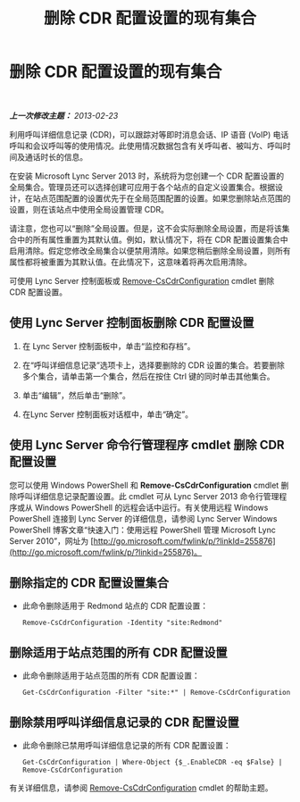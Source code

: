 ﻿---
title: 删除 CDR 配置设置的现有集合
TOCTitle: 删除 CDR 配置设置的现有集合
ms:assetid: 8ebf5da8-c0fc-498c-8d85-527d3be8479a
ms:mtpsurl: https://technet.microsoft.com/zh-cn/library/JJ688128(v=OCS.15)
ms:contentKeyID: 49888506
ms.date: 05/19/2016
mtps_version: v=OCS.15
ms.translationtype: HT
---

# 删除 CDR 配置设置的现有集合

 

_**上一次修改主题：** 2013-02-23_

利用呼叫详细信息记录 (CDR)，可以跟踪对等即时消息会话、IP 语音 (VoIP) 电话呼叫和会议呼叫等的使用情况。此使用情况数据包含有关呼叫者、被叫方、呼叫时间及通话时长的信息。

在安装 Microsoft Lync Server 2013 时，系统将为您创建一个 CDR 配置设置的全局集合。管理员还可以选择创建可应用于各个站点的自定义设置集合。根据设计，在站点范围配置的设置优先于在全局范围配置的设置。如果您删除站点范围的设置，则在该站点中使用全局设置管理 CDR。

请注意，您也可以“删除”全局设置。但是，这不会实际删除全局设置，而是将该集合中的所有属性重置为其默认值。例如，默认情况下，将在 CDR 配置设置集合中启用清除。假定您修改全局集合以便禁用清除。如果您稍后删除全局设置，则所有属性都将被重置为其默认值。在此情况下，这意味着将再次启用清除。

可使用 Lync Server 控制面板或 [Remove-CsCdrConfiguration](remove-cscdrconfiguration.md) cmdlet 删除 CDR 配置设置。

## 使用 Lync Server 控制面板删除 CDR 配置设置

1.  在 Lync Server 控制面板中，单击“监控和存档”。

2.  在“呼叫详细信息记录”选项卡上，选择要删除的 CDR 设置的集合。若要删除多个集合，请单击第一个集合，然后在按住 Ctrl 键的同时单击其他集合。

3.  单击“编辑”，然后单击“删除”。

4.  在Lync Server 控制面板对话框中，单击“确定”。

## 使用 Lync Server 命令行管理程序 cmdlet 删除 CDR 配置设置

您可以使用 Windows PowerShell 和 **Remove-CsCdrConfiguration** cmdlet 删除呼叫详细信息记录配置设置。此 cmdlet 可从 Lync Server 2013 命令行管理程序或从 Windows PowerShell 的远程会话中运行。有关使用远程 Windows PowerShell 连接到 Lync Server 的详细信息，请参阅 Lync Server Windows PowerShell 博客文章“快速入门：使用远程 PowerShell 管理 Microsoft Lync Server 2010”，网址为 [http://go.microsoft.com/fwlink/p/?linkId=255876](http://go.microsoft.com/fwlink/p/?linkid=255876)。

## 删除指定的 CDR 配置设置集合

  - 此命令删除适用于 Redmond 站点的 CDR 配置设置：
    
        Remove-CsCdrConfiguration -Identity "site:Redmond"

## 删除适用于站点范围的所有 CDR 配置设置

  - 此命令删除适用于站点范围的所有 CDR 配置设置：
    
        Get-CsCdrConfiguration -Filter "site:*" | Remove-CsCdrConfiguration

## 删除禁用呼叫详细信息记录的 CDR 配置设置

  - 此命令删除已禁用呼叫详细信息记录的所有 CDR 配置设置：
    
        Get-CsCdrConfiguration | Where-Object {$_.EnableCDR -eq $False} | Remove-CsCdrConfiguration

有关详细信息，请参阅 [Remove-CsCdrConfiguration](remove-cscdrconfiguration.md) cmdlet 的帮助主题。


